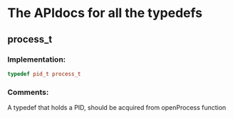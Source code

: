 # The APIdocs for all the typedefs
## process_t
### Implementation:
```c++
typedef pid_t process_t
```
### Comments:
A typedef that holds a PID, should be acquired from openProcess function
